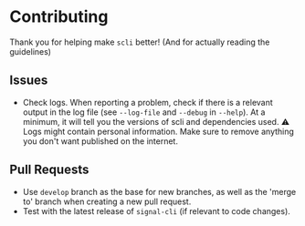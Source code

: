 # Contributing

Thank you for helping make `scli` better! (And for actually reading the guidelines)

## Issues

- Check logs. When reporting a problem, check if there is a relevant output in the log file (see `--log-file` and `--debug` in `--help`).
	At a minimum, it will tell you the versions of scli and dependencies used.
	⚠ Logs might contain personal information. Make sure to remove anything you don't want published on the internet.

## Pull Requests

- Use `develop` branch as the base for new branches, as well as the 'merge to' branch when creating a new pull request.
- Test with the latest release of `signal-cli` (if relevant to code changes).

